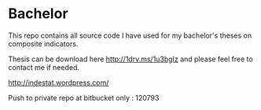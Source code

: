Bachelor
========

This repo contains all source code I have used for my bachelor's theses on composite indicators. 

Thesis can be download here <http://1drv.ms/1u3bgIz>
and please feel free to contact me if needed. 

<http://indestat.wordpress.com/>

Push to private repo at bitbucket only : 120793
